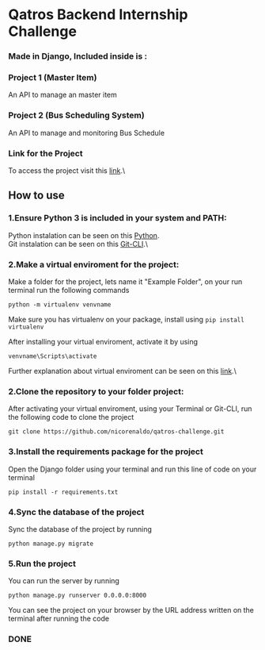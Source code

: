 # Qatros Backend Internship Challenge
### Made in Django, Included inside is :
### Project 1 (Master Item)
An API to manage an master item
### Project 2 (Bus Scheduling System)
An API to manage and monitoring Bus Schedule

### Link for the Project
To access the project visit this [link](http://qatros-challenge.herokuapp.com/).\

## How to use
### 1.Ensure Python 3 is included in your system and PATH:
Python instalation can be seen on this [Python](https://realpython.com/installing-python/).\
Git instalation can be seen on this [Git-CLI](https://git-scm.com/book/en/v2/Getting-Started-Installing-Git).\

### 2.Make a virtual enviroment for the project:
Make a folder for the project, lets name it "Example Folder", on your run terminal run the following commands
```
python -m virtualenv venvname
```
Make sure you has virtualenv on your package, install using `pip install virtualenv`<br/>

After installing your virtual enviroment, activate it by using
```
venvname\Scripts\activate
```
Further explanation about virtual enviroment can be seen on this [link](https://uoa-eresearch.github.io/eresearch-cookbook/recipe/2014/11/26/python-virtual-env/).\


### 2.Clone the repository to your folder project:
After activating your virtual enviroment, using your Terminal or Git-CLI, run the following code to clone the project

```
git clone https://github.com/nicorenaldo/qatros-challenge.git
```

### 3.Install the requirements package for the project
Open the Django folder using your terminal and run this line of code on your terminal

```
pip install -r requirements.txt
```

### 4.Sync the database of the project
Sync the database of the project by running

```
python manage.py migrate
```

### 5.Run the project
You can run the server by running
```
python manage.py runserver 0.0.0.0:8000
```
You can see the project on your browser by the URL address written on the terminal after running the code

### DONE
